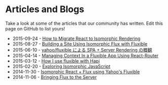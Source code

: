 # Articles and Blogs

Take a look at some of the articles that our community has written. Edit this 
page on GitHub to list yours!

 * 2015-09-24 - [How to Migrate React to Isomorphic Rendering](https://medium.com/building-coursera/how-to-migrate-react-to-isomorphic-rendering-88347ba653a5)
 * 2015-08-27 - [Building a Site Using Isomorphic Flux with Fluxible](http://jacksoncmorgan.com/blog/fluxiblemaster)
 * 2015-06-10 - [yahoo/fluxible による SPA + Server Rendering の概観](http://havelog.ayumusato.com/develop/javascript/e675-spa_and_server_rendering_with_fluxible.html)
 * 2015-04-14 - [Managing Context In a Fluxible App Using React-Router](http://www.ian-thomas.net/managing-context-in-a-fluxible-app-using-react-router/)
 * 2015-03-12 - [How I use fluxible with Hapi](http://danecando.com/how-i-use-fluxible-with-hapi/)
 * 2015-02-20 - [Exploring Isomorphic JavaScript](http://nicolashery.com/exploring-isomorphic-javascript/)
 * 2014-11-30 - [Isomorphic React + Flux using Yahoo's Fluxible](http://dev.alexishevia.com/2014/11/isomorphic-react-flux-using-yahoos.html)
 * 2014-11-06 - [Bringing Flux to the Server](/blog/2014-11-06-bringing-flux-to-the-server.md)
